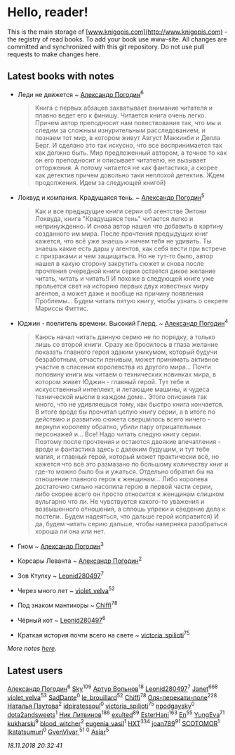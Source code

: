 # Hello, reader!
This is the main storage of [www.knigopis.com](http://www.knigopis.com) - the registry of read books.
To add your book use www-site. All changes are committed and synchronized with this git repository.
Do not use pull requests to make changes here.


## Latest books with notes
* Леди не движется ~ [Александр Погодин](users/625/6259590452259030261-mailru)<sup>6</sup>
    > Книга с первых абзацев захватывает внимание читателя и плавно ведет его к финишу. Читается книга очень легко. Причем автор преподносит нам повествование так, что мы и следим за сложным изнурительным расследованием, и познаем тот мир, в котором живут Август Маккинби и Делла Берг. И сделано это так искусно, что все воспринимается так как должно быть. Мир предложенный автором, а точнее то как он его преподносит и описывает читателю, не вызывает отторжения. А потому читается не как фантастика, а скорее как детектив причем довольно таки неплохой детектив. Ждем продолжения. Идем за следующей книгой)

* Локвуд и компания. Крадущаяся тень. ~ [Александр Погодин](users/625/6259590452259030261-mailru)<sup>5</sup>
    > Как и все предыдущие книги серии об агентстве Энтони Локвуда, книга "Крадущаяся тень" читается легко и непринужденно. И снова автор нашел что добавить в картину созданного им мира. После прочтения предыдущих книг кажется, что всё уже знаешь и ничем тебя не удивить. Ты знаешь какие есть дары у агентов, как себя вести при встрече с призраками и чем защищаться. Но не тут-то было, автор нашел в какую сторону закрутить сюжет и снова после прочтения очередной книги серии остается дикое желание читать, читать и читать!) И похоже в следующей книге уже прольется свет на историю первых двух известных миру агентов, а может даже и вообще на причину появления Проблемы... Будем читать пятую книгу, чтобы узнать о секрете Мариссы Фиттис.

* Юджин - поелитель времени. Высокий Глерд. ~ [Александр Погодин](users/625/6259590452259030261-mailru)<sup>4</sup>
    > Каюсь начал читать данную серию не по порядку, а только лишь со второй книги. Сразу же бросилось в глаза желание показать главного героя эдаким уникумом, который будучи безработным, отчасти ленивым, может принимать активное участие в спасении королевства из другого мира... Почти половину книги мы читаем о технических новинках мира, в котором живет Юджин - главный герой. Тут тебе и искусственный интеллект, и летающие машины, и чудеса технической мысли в каждом доме.. Этого описания так много, что не удивляешься тому, как быстро книга кончается. В итоге вроде бы прочитал целую книгу серии, а в итоге по действию и развитию сюжета свершилось всего ничего - вернули королеву обратно, убили пару отрицательных персонажей и... Все! Надо читать следую книгу серии. Поэтому после прочтения и остаются двоякие впечатления - вроде и фантастика здесь с далеким будущим, и тут тебе магия, и главный герой, который может практически всё, но кажется что всё это размазано по большому количеству книг и где-то можно было бы и ужаться. Отдельно обратил бы на отношение главного героя к женщинам... Либо королева достаточно сильно насолила герою в первой части серии, либо скорее всего он просто относится к женщинам слишком вульгарно что ли. Не чувствуется какого-то уважения и возвышенного отношения, а сплошь упреки и сведение дела к постели.. Будем надеяться, что дальше герой исправится) И да, будем читать серию дальше, чтобы наверняка разобраться хороша ли она или нет.

* Гном ~ [Александр Погодин](users/625/6259590452259030261-mailru)<sup>3</sup>

* Корсары Леванта ~ [Александр Погодин](users/625/6259590452259030261-mailru)<sup>2</sup>

* Зов Ктулху ~ [Leonid280497](users/684/684095007-yandex)<sup>7</sup>

* Через много лет ~ [violet_velva](users/116/116961712580551399099-google)<sup>52</sup>

* Под знаком мантикоры ~ [Chiffi](users/105/105831994080785626680-google)<sup>78</sup>

* Чёрный кот ~ [Leonid280497](users/684/684095007-yandex)<sup>6</sup>

* Краткая история почти всего на свете ~ [victoria_spilioti](users/219/219259003-vkontakte)<sup>75</sup>


_More notes [here](latest_books_with_notes.md)._


## Latest users
[Александр Погодин](users/625/6259590452259030261-mailru)<sup>6</sup> 
[Sky](users/118/118049897850017649660-google)<sup>109</sup> 
[Артур Вольнов](users/225/225880893-vkontakte)<sup>18</sup> 
[Leonid280497](users/684/684095007-yandex)<sup>7</sup> 
[Janet](users/108/108113656204404967440-google)<sup>668</sup> 
[violet_velva](users/116/116961712580551399099-google)<sup>53</sup> 
[SadDante](users/106/106542587075125362464-google)<sup>0</sup> 
[le_brouillard](users/133/13330781-vkontakte)<sup>52</sup> 
[Chiffi](users/105/105831994080785626680-google)<sup>78</sup> 
[Оля-перекати-поле](users/108/10848515355906827860-mailru)<sup>228</sup> 
[ Наталья Паутова](users/850/8505581439164914115-mailru)<sup>2</sup> 
[idpiratessoul](users/462/462695837-vkontakte)<sup>0</sup> 
[victoria_spilioti](users/219/219259003-vkontakte)<sup>75</sup> 
[npodgaysky](users/331/3318941-vkontakte)<sup>0</sup> 
[dota2andsweets](users/100/100671409-vkontakte)<sup>1</sup> 
[Ник Литвинов](users/241/241974816-vkontakte)<sup>186</sup> 
[exulted](users/100/100599204551896265722-google)<sup>89</sup> 
[EsterHani](users/305/30558181-vkontakte)<sup>163</sup> 
[En](users/333/333646551-vkontakte)<sup>55</sup> 
[YungEva](users/153/153932733-vkontakte)<sup>71</sup> 
[kukharski](users/106/106006402120489140078-google)<sup>9</sup> 
[blood_witcher](users/158/158994213-vkontakte)<sup>2</sup> 
[eugenia_vasil](users/155/155589403-vkontakte)<sup>1</sup> 
[HXT](users/100/100002563462782-facebook)<sup>334</sup> 
[joan789](users/240/2401650-vkontakte)<sup>91</sup> 
[SCOTOMOR](users/108/108346258937611636820-google)<sup>1</sup> 
[Ikatatsumuri](users/551/55184516-vkontakte)<sup>0</sup> 
[GvenVivar ](users/158/158266434925901-facebook)<sup>51</sup> 
[](users/846/846890718375-odnoklassniki)<sup>0</sup> 
[Asiar](users/115/115902526849562271887-google)<sup>5</sup> 


_18.11.2018 20:32:41_
